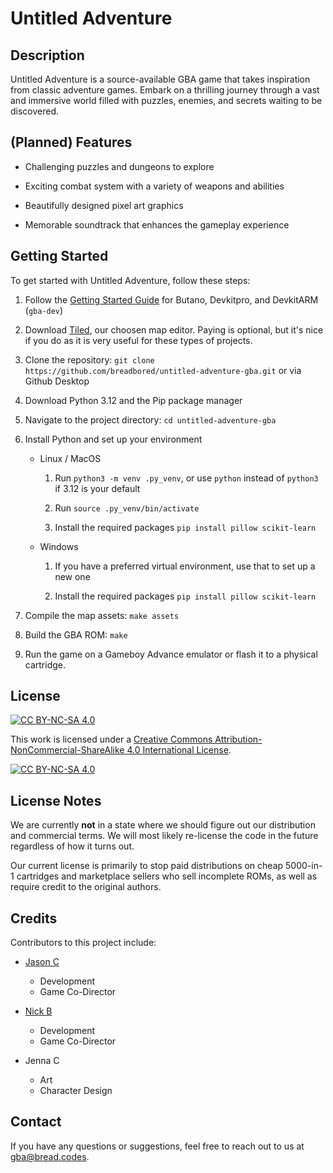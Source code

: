 
# Untitled Adventure


## Description

Untitled Adventure is a source-available GBA game that takes inspiration from classic adventure games. Embark on a thrilling journey through a vast and immersive world filled with puzzles, enemies, and secrets waiting to be discovered.


## (Planned) Features

- Challenging puzzles and dungeons to explore

- Exciting combat system with a variety of weapons and abilities

- Beautifully designed pixel art graphics

- Memorable soundtrack that enhances the gameplay experience


## Getting Started

To get started with Untitled Adventure, follow these steps:

1. Follow the [Getting Started Guide](https://gvaliente.github.io/butano/getting_started.html) for Butano, Devkitpro, and DevkitARM (`gba-dev`)

1. Download [Tiled](https://thorbjorn.itch.io/tiled/purchase), our choosen map editor. Paying is optional, but it's nice if you do as it is very useful for these types of projects.

1. Clone the repository: `git clone https://github.com/breadbored/untitled-adventure-gba.git` or via Github Desktop

1. Download Python 3.12 and the Pip package manager

1. Navigate to the project directory: `cd untitled-adventure-gba`

1. Install Python and set up your environment

    - Linux / MacOS

        1. Run `python3 -m venv .py_venv`, or use `python` instead of `python3` if 3.12 is your default

        1. Run `source .py_venv/bin/activate`

        1. Install the required packages `pip install pillow scikit-learn`

    - Windows

        1. If you have a preferred virtual environment, use that to set up a new one

        1. Install the required packages `pip install pillow scikit-learn`

1. Compile the map assets: `make assets`

1. Build the GBA ROM: `make`

1. Run the game on a Gameboy Advance emulator or flash it to a physical cartridge.

## License

[![CC BY-NC-SA 4.0][cc-by-nc-sa-shield]][cc-by-nc-sa]

This work is licensed under a
[Creative Commons Attribution-NonCommercial-ShareAlike 4.0 International License][cc-by-nc-sa].

[![CC BY-NC-SA 4.0][cc-by-nc-sa-image]][cc-by-nc-sa]

[cc-by-nc-sa]: http://creativecommons.org/licenses/by-nc-sa/4.0/
[cc-by-nc-sa-image]: https://licensebuttons.net/l/by-nc-sa/4.0/88x31.png
[cc-by-nc-sa-shield]: https://img.shields.io/badge/License-CC%20BY--NC--SA%204.0-lightgrey.svg

## License Notes

We are currently **not** in a state where we should figure out our distribution and commercial terms. We will most likely re-license the code in the future regardless of how it turns out.

Our current license is primarily to stop paid distributions on cheap 5000-in-1 cartridges and marketplace sellers who sell incomplete ROMs, as well as require credit to the original authors.

## Credits

Contributors to this project include:


- [Jason C](https://github.com/breadbored)
	- Development
	- Game Co-Director

- [Nick B](https://github.com/NickBaxter)
	- Development
	- Game Co-Director

- Jenna C
	- Art
	- Character Design


## Contact

If you have any questions or suggestions, feel free to reach out to us at [gba@bread.codes](mailto:gba@bread.codes).
